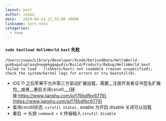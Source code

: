```yaml
---
layout: post
author: zuowu
date:   2020-04-24 21:33:00 +0800
linkname: kern note
categories: 
  - home
---
```


#### `sudo kextload HelloWorld.kext` 失败

 `
 /Users/zuowu/Library/Developer/Xcode/DerivedData/HelloWorld-gukbvpaluplavybnegmkgqapydjv/Build/Products/Debug/HelloWorld.kext failed to load - (libkern/kext) not loadable (reason unspecified); check the system/kernel logs for errors or try kextutil(8).    
 `

 * iOS 11 之后苹果不允许第三方驱动扩展加载，需要__注册开发者证书签名扩展包__或者__重启关闭csrutil__,[链接:https://www.jianshu.com/p/f76bdfbc6779](https://www.jianshu.com/p/f76bdfbc6779)
 * 查询csrutil状态: `csrutil status` , enable 为开启 disable 关闭可以加载
 * 重启 -> 长按 `command + R` 终端输入 `csrutil disable`





